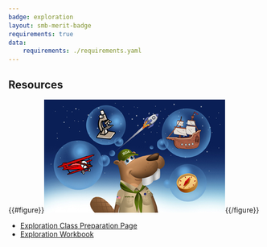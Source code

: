 ```yaml
---
badge: exploration
layout: smb-merit-badge
requirements: true
data:
    requirements: ./requirements.yaml
---
```


## Resources

{{#figure}}<img src="exploration-bucky.jpg" class="W(100%)" />{{/figure}}
* [Exploration Class Preparation Page](exploration-cpp.pdf)
* [Exploration Workbook](exploration-workbook.pdf)
